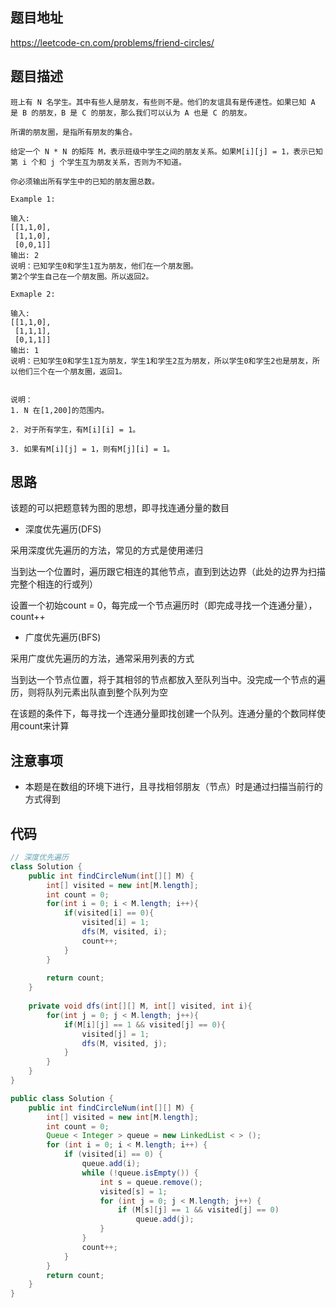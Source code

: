 ## 题目地址
https://leetcode-cn.com/problems/friend-circles/

## 题目描述
```
班上有 N 名学生。其中有些人是朋友，有些则不是。他们的友谊具有是传递性。如果已知 A 是 B 的朋友，B 是 C 的朋友，那么我们可以认为 A 也是 C 的朋友。

所谓的朋友圈，是指所有朋友的集合。

给定一个 N * N 的矩阵 M，表示班级中学生之间的朋友关系。如果M[i][j] = 1，表示已知第 i 个和 j 个学生互为朋友关系，否则为不知道。

你必须输出所有学生中的已知的朋友圈总数。

Example 1:

输入: 
[[1,1,0],
 [1,1,0],
 [0,0,1]]
输出: 2 
说明：已知学生0和学生1互为朋友，他们在一个朋友圈。
第2个学生自己在一个朋友圈。所以返回2。

Exmaple 2:

输入: 
[[1,1,0],
 [1,1,1],
 [0,1,1]]
输出: 1
说明：已知学生0和学生1互为朋友，学生1和学生2互为朋友，所以学生0和学生2也是朋友，所以他们三个在一个朋友圈，返回1。


说明：
1. N 在[1,200]的范围内。

2. 对于所有学生，有M[i][i] = 1。

3. 如果有M[i][j] = 1，则有M[j][i] = 1。
```

## 思路

该题的可以把题意转为图的思想，即寻找连通分量的数目

- 深度优先遍历(DFS)

采用深度优先遍历的方法，常见的方式是使用递归

当到达一个位置时，遍历跟它相连的其他节点，直到到达边界（此处的边界为扫描完整个相连的行或列）

设置一个初始count = 0，每完成一个节点遍历时（即完成寻找一个连通分量），count++

- 广度优先遍历(BFS)

采用广度优先遍历的方法，通常采用列表的方式

当到达一个节点位置，将于其相邻的节点都放入至队列当中。没完成一个节点的遍历，则将队列元素出队直到整个队列为空

在该题的条件下，每寻找一个连通分量即找创建一个队列。连通分量的个数同样使用count来计算

## 注意事项

- 本题是在数组的环境下进行，且寻找相邻朋友（节点）时是通过扫描当前行的方式得到

## 代码
```java
// 深度优先遍历
class Solution {
    public int findCircleNum(int[][] M) {
        int[] visited = new int[M.length];
        int count = 0;
        for(int i = 0; i < M.length; i++){
            if(visited[i] == 0){
                visited[i] = 1;
                dfs(M, visited, i);
                count++;
            }
        }
        
        return count;
    }
    
    private void dfs(int[][] M, int[] visited, int i){
        for(int j = 0; j < M.length; j++){
            if(M[i][j] == 1 && visited[j] == 0){
                visited[j] = 1;
                dfs(M, visited, j);
            }                
        }
    }
}
```

```java
public class Solution {
    public int findCircleNum(int[][] M) {
        int[] visited = new int[M.length];
        int count = 0;
        Queue < Integer > queue = new LinkedList < > ();
        for (int i = 0; i < M.length; i++) {
            if (visited[i] == 0) {
                queue.add(i);
                while (!queue.isEmpty()) {
                    int s = queue.remove();
                    visited[s] = 1;
                    for (int j = 0; j < M.length; j++) {
                        if (M[s][j] == 1 && visited[j] == 0)
                            queue.add(j);
                    }
                }
                count++;
            }
        }
        return count;
    }
}
```


